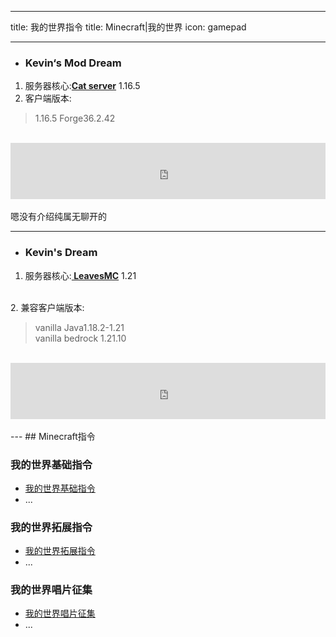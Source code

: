 ---
 title: 我的世界指令
 title: Minecraft|我的世界
 icon: gamepad

 ---

 - ### Kevin‘s Mod Dream

 1. 服务器核心:**[Cat server](https://catmc.org/)** 1.16.5
 2. 客户端版本:
 >1.16.5 Forge36.2.42
 <br>
 <iframe style="width:728px;height:90px;max-width:100%;border:none;display:block;margin:auto" src="https://zh-cn.namemc.com/server/play.simpfun.cn:19327/embed" width="728" height="90"></iframe>
 <br>
 嗯没有介绍纯属无聊开的
 <br>

 ---

 - ### Kevin's Dream

 1. 服务器核心:**[ LeavesMC](https://leavesmc.org/)** 1.21
 <br>
 2. 兼容客户端版本:

 > vanilla Java1.18.2-1.21<br>
 > vanilla bedrock 1.21.10
 <br>
 <iframe style="width:728px;height:90px;max-width:100%;border:none;display:block;margin:auto" src="https://zh-cn.namemc.com/server/play.simpfun.cn:19084/embed" width="728" height="90"></iframe>
 <br>
 ---
 ## Minecraft指令

### 我的世界基础指令
- [我的世界基础指令](basic/)
- ...
### 我的世界拓展指令
- [我的世界拓展指令](more/)
- ...
### 我的世界唱片征集

 - [我的世界唱片征集](cd/)
 - ...
